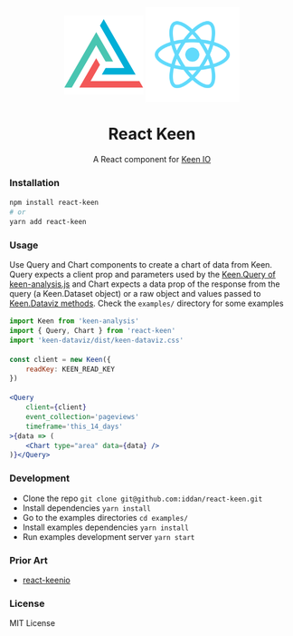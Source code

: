 <div align="center" href="">
    <img height="140" src="assets/keen-io.svg" alt="Keen Logo" align="center" />
    <img width="167" src="assets/react.svg" alt="React Logo" align="center" />
<h1>React Keen</h1>
<p>A React component for <a href="https://github.com/keen/keen-js">Keen IO </a></p>
</div>

### Installation

```bash
npm install react-keen
# or
yarn add react-keen
```

### Usage

Use Query and Chart components to create a chart of data from Keen. Query expects a client prop and parameters used by the [Keen.Query of keen-analysis.js](https://github.com/keen/keen-analysis.js#keenquery) and Chart expects a data prop of the response from the query (a Keen.Dataset object) or a raw object and values passed to [Keen.Dataviz methods](https://github.com/keen/keen-dataviz.js/tree/master/docs). Check the `examples/` directory for some examples

```jsx
import Keen from 'keen-analysis'
import { Query, Chart } from 'react-keen'
import 'keen-dataviz/dist/keen-dataviz.css'

const client = new Keen({
    readKey: KEEN_READ_KEY
})

<Query
    client={client}
    event_collection='pageviews'
    timeframe='this_14_days'
>{data => (
    <Chart type="area" data={data} />
)}</Query>
```

### Development

 - Clone the repo `git clone git@github.com:iddan/react-keen.git`
 - Install dependencies `yarn install`
 - Go to the examples directories `cd examples/`
 - Install examples dependencies `yarn install`
 - Run examples development server `yarn start`

### Prior Art

 - [react-keenio](https://github.com/matthiaskern/react-keenio)

### License

MIT License
